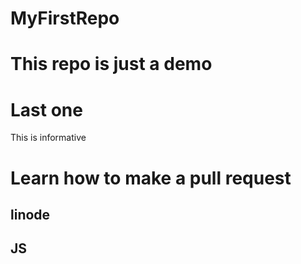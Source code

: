 # MyFirstRepo


# This repo is just a demo
# Last one


This is informative
# Learn how to make a pull request

## linode
## JS
